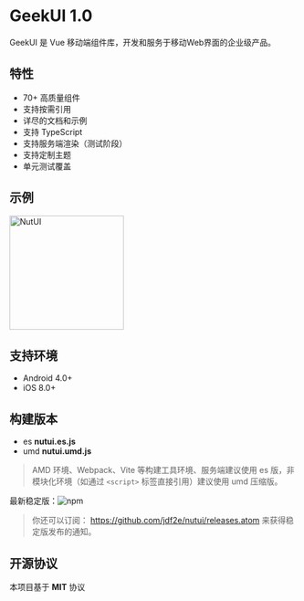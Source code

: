 # GeekUI 1.0

GeekUI 是 Vue 移动端组件库，开发和服务于移动Web界面的企业级产品。

## 特性

* 70+ 高质量组件
* 支持按需引用
* 详尽的文档和示例
* 支持 TypeScript
* 支持服务端渲染（测试阶段）
* 支持定制主题
* 单元测试覆盖

## 示例

<img src="https://img12.360buyimg.com/imagetools/jfs/t1/162421/39/13392/9425/6052ea60E592310a9/264bdff23ef5fe95.png" width="200" alt="NutUI">

## 支持环境

* Android 4.0+
* iOS 8.0+

## 构建版本

* es **nutui.es.js**
* umd **nutui.umd.js**

> AMD 环境、Webpack、Vite 等构建工具环境、服务端建议使用 es 版，非模块化环境（如通过 `<script>` 标签直接引用）建议使用 umd 压缩版。

最新稳定版：![npm](https://img.shields.io/npm/v/@nutui/nutui.svg)

> 你还可以订阅： https://github.com/jdf2e/nutui/releases.atom 来获得稳定版发布的通知。



## 开源协议

本项目基于 **MIT** 协议